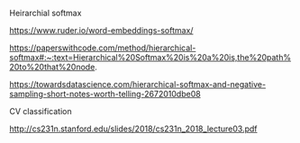 Heirarchial softmax

https://www.ruder.io/word-embeddings-softmax/

https://paperswithcode.com/method/hierarchical-softmax#:~:text=Hierarchical%20Softmax%20is%20a%20is,the%20path%20to%20that%20node.

https://towardsdatascience.com/hierarchical-softmax-and-negative-sampling-short-notes-worth-telling-2672010dbe08


CV classification

http://cs231n.stanford.edu/slides/2018/cs231n_2018_lecture03.pdf
